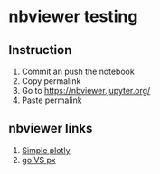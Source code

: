 # nbviewer testing

## Instruction
1. Commit an push the notebook 
2. Copy permalink
3. Go to https://nbviewer.jupyter.org/ 
4. Paste permalink

## nbviewer links
1. [Simple plotly](https://nbviewer.org/github/danieleongari/nbviewer_test/blob/867571a2140143aed461a1b8533f088eeec0233e/01_plotly_basic.ipynb)
2. [go VS px](https://nbviewer.org/github/danieleongari/nbviewer_test/blob/edb94a61785e5571839f7a043483c8368ca3664c/02_plotly_px_vs_go.ipynb)
